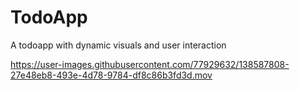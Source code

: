 # TodoApp
A todoapp with dynamic visuals and user interaction




https://user-images.githubusercontent.com/77929632/138587808-27e48eb8-493e-4d78-9784-df8c86b3fd3d.mov



